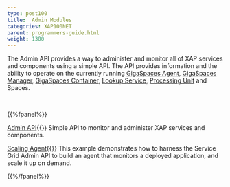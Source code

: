 ```yaml
---
type: post100
title:  Admin Modules
categories: XAP100NET
parent: programmers-guide.html
weight: 1300
---
```




The Admin API provides a way to administer and monitor all of XAP services and components using a simple API. The API provides information and the ability to operate on the currently running [GigaSpaces Agent](/product_overview/service-grid.html#gsa), [GigaSpaces Manager](/product_overview/service-grid.html#gsm), [GigaSpaces Container](/product_overview/service-grid.html#gsc), [Lookup Service](/product_overview/service-grid.html#lus), [Processing Unit](./the-processing-unit-overview.html) and Spaces.



<br>

{{%fpanel%}}

[Admin API](./administration-and-monitoring-api.html){{<wbr>}}
Simple API to monitor and administer XAP services and components.

[Scaling Agent](./scaling-agent-example.html){{<wbr>}}
This example demonstrates how to harness the Service Grid Admin API to build an agent that monitors a deployed application, and scale it up on demand.


{{%/fpanel%}}


